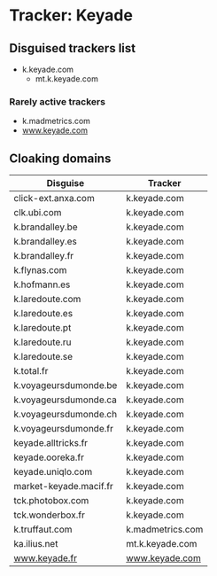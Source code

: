 # Tracker: Keyade

## Disguised trackers list

* k.keyade.com
    * mt.k.keyade.com

### Rarely active trackers

* k.madmetrics.com
* www.keyade.com

## Cloaking domains

| Disguise | Tracker |
| ---- | ---- |
| click-ext.anxa.com | k.keyade.com |
| clk.ubi.com | k.keyade.com |
| k.brandalley.be | k.keyade.com |
| k.brandalley.es | k.keyade.com |
| k.brandalley.fr | k.keyade.com |
| k.flynas.com | k.keyade.com |
| k.hofmann.es | k.keyade.com |
| k.laredoute.com | k.keyade.com |
| k.laredoute.es | k.keyade.com |
| k.laredoute.pt | k.keyade.com |
| k.laredoute.ru | k.keyade.com |
| k.laredoute.se | k.keyade.com |
| k.total.fr | k.keyade.com |
| k.voyageursdumonde.be | k.keyade.com |
| k.voyageursdumonde.ca | k.keyade.com |
| k.voyageursdumonde.ch | k.keyade.com |
| k.voyageursdumonde.fr | k.keyade.com |
| keyade.alltricks.fr | k.keyade.com |
| keyade.ooreka.fr | k.keyade.com |
| keyade.uniqlo.com | k.keyade.com |
| market-keyade.macif.fr | k.keyade.com |
| tck.photobox.com | k.keyade.com |
| tck.wonderbox.fr | k.keyade.com |
| k.truffaut.com | k.madmetrics.com |
| ka.ilius.net | mt.k.keyade.com |
| www.keyade.fr | www.keyade.com |